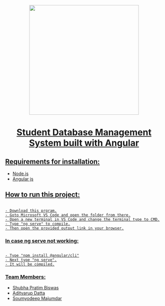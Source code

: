 <p align="center">
   <a href="https://github.com/FantoX001">
    <img src="https://i.ibb.co/sWJ3gqw/ardentlogo.png" width="350">
    
</p>

<h1 align="center"> Student Database Management System built with Angular
</br>
</h1>

## Requirements for installation:
- Node.js
- Angular js

## How to run this project:
```

- Download this prgram.
- Goto Microsoft VS Code and open the folder from there.
- Open a new terminal in VS Code and change the terminal type to CMD.
- Type "ng serve" to compile.
- Then open the provided output link in your browser.

```

### In case ng serve not working:

```

- Type "npm install @angular/cli"
- Next type "ng serve".
- It will be compiled.

```

 ### Team Members:
 - [Shubha Pratim Biswas](https://github.com/FantoX001)
 - [Adityarup Datta](https://github.com/addycracker)
 - [Soumyodeep Majumdar](https://github.com/soumyodeep25majumdar)
 

